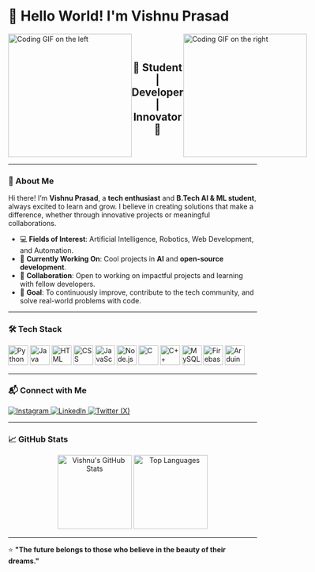 # 👋 Hello World! I'm Vishnu Prasad  

<div style="display: flex; justify-content: space-between; align-items: center;">
  <img src="https://media.giphy.com/media/qgQUggAC3Pfv687qPC/giphy.gif" width="250" alt="Coding GIF on the left"/>
  <h2 style="text-align: center; flex-grow: 1;">🌟 Student | Developer | Innovator 🌟</h2>
  <img src="https://media.giphy.com/media/qgQUggAC3Pfv687qPC/giphy.gif" width="250" alt="Coding GIF on the right"/>
</div>  

---

### 🌟 About Me  

Hi there! I’m **Vishnu Prasad**, a **tech enthusiast** and **B.Tech AI & ML student**, always excited to learn and grow. I believe in creating solutions that make a difference, whether through innovative projects or meaningful collaborations.

- 💻 **Fields of Interest**: Artificial Intelligence, Robotics, Web Development, and Automation.  
- 🔨 **Currently Working On**: Cool projects in **AI** and **open-source development**.  
- 🤝 **Collaboration**: Open to working on impactful projects and learning with fellow developers.  
- 🎯 **Goal**: To continuously improve, contribute to the tech community, and solve real-world problems with code.

---

### 🛠️ Tech Stack  

<div>
  <img src="https://cdn.jsdelivr.net/gh/devicons/devicon/icons/python/python-original.svg" width="40" height="40" alt="Python"/>
  <img src="https://cdn.jsdelivr.net/gh/devicons/devicon/icons/java/java-original.svg" width="40" height="40" alt="Java"/>
  <img src="https://cdn.jsdelivr.net/gh/devicons/devicon/icons/html5/html5-original.svg" width="40" height="40" alt="HTML"/>
  <img src="https://cdn.jsdelivr.net/gh/devicons/devicon/icons/css3/css3-original.svg" width="40" height="40" alt="CSS"/>
  <img src="https://cdn.jsdelivr.net/gh/devicons/devicon/icons/javascript/javascript-original.svg" width="40" height="40" alt="JavaScript"/>
  <img src="https://cdn.jsdelivr.net/gh/devicons/devicon/icons/nodejs/nodejs-original.svg" width="40" height="40" alt="Node.js"/>
  <img src="https://cdn.jsdelivr.net/gh/devicons/devicon/icons/c/c-original.svg" width="40" height="40" alt="C"/>
  <img src="https://cdn.jsdelivr.net/gh/devicons/devicon/icons/cplusplus/cplusplus-original.svg" width="40" height="40" alt="C++"/>
  <img src="https://cdn.jsdelivr.net/gh/devicons/devicon/icons/mysql/mysql-original.svg" width="40" height="40" alt="MySQL"/>
  <img src="https://cdn.jsdelivr.net/gh/devicons/devicon/icons/firebase/firebase-plain.svg" width="40" height="40" alt="Firebase"/>
  <img src="https://cdn.jsdelivr.net/gh/devicons/devicon/icons/arduino/arduino-original.svg" width="40" height="40" alt="Arduino"/>
</div>  

---



### 📬 Connect with Me  

<div>
  <a href="https://www.instagram.com/xvishnuprasad/">
    <img src="https://img.shields.io/badge/Instagram-%23E4405F.svg?style=for-the-badge&logo=instagram&logoColor=white" alt="Instagram"/>
  </a>
  <a href="https://www.linkedin.com/in/xvishnuprasad/">
    <img src="https://img.shields.io/badge/LinkedIn-%230A66C2.svg?style=for-the-badge&logo=linkedin&logoColor=white" alt="LinkedIn"/>
  </a>
  <a href="https://x.com/xvishnuprasad/">
    <img src="https://img.shields.io/badge/X-%231DA1F2.svg?style=for-the-badge&logo=x&logoColor=white" alt="Twitter (X)"/>
  </a>
</div>  

---

### 📈 GitHub Stats  

<div align="center">
  <img src="https://github-readme-stats.vercel.app/api?username=xvishnuprasad&show_icons=true&theme=tokyonight" alt="Vishnu's GitHub Stats" height="150"/>
  <img src="https://github-readme-stats.vercel.app/api/top-langs/?username=xvishnuprasad&layout=compact&theme=tokyonight" alt="Top Languages" height="150"/>
</div>  

---

⭐️ **"The future belongs to those who believe in the beauty of their dreams."**  
